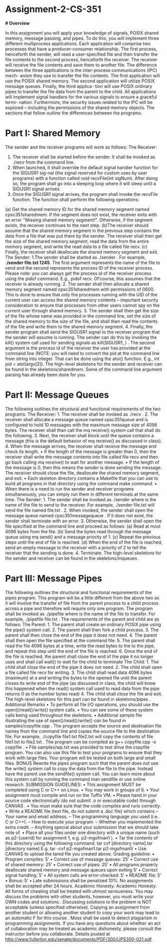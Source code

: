 # Assignment-2-CS-351

**# Overview**

In this assignment you will apply your knowledge of signals, POSIX shared memory, message
passing, and pipes. To do this, you will implement three different multiprocess applications.
Each application will comprise two processes that have a producer-consumer relationship. The
first process, henceforth the sender, will read a user-specified file and then transfer the file
contents to the second process, henceforth the receiver. The receiver will receive the file contents
and save them to another file.
The difference between the three applications is the inter-process communications (IPC) mech-
anism they use to transfer the file contents. The first application will use the POSIX shared
memory. The second application will utilize POSIX message queues. Finally, the third applica-
tion will use POSIX ordinary pipes to transfer the file data from the parent to the child. All
applications will implement signal handlers for the various signals to ensure a graceful termi-
nation. Furthermore, the security issues related to the IPC will be explored – including the
permissions of the shared memory objects.
The sections that follow outline the differences between the programs.

# Part I: Shared Memory
The sender and the receiver programs will work as follows:
The Receiver:

1. The receiver shall be started before the sender. It shall be invoked as ./recv from the command line.
2. When launched, it shall override the default signal handler function for the
SIGUSR1 sig-nal (the signal reserved for custom uses by user programs) with a function called void recvFile(int sigNum). After doing so, the program shall go into a sleeping loop where it will sleep until a SIGUSR1 signal arrives.
3. Once the SIGUSR1 signal arrives, the program shall invoke the recvFile function. The function shall perform the following operations:

(a) Get the shared memory ID for the shared memory segment named
cpsc351sharedmem. If the segment does not exist, the receiver exits with an error ‘‘Missing shared memory segment!". Otherwise, if the segment exists, the receiver continues to the next step.
(b)The receiver should assume that the shared memory segment in the previous step contains the data from a file that was put there by the sender. The receiver shall then get the size of the shared memory segment, read the data from the entire memory segment, and write the read data to a file called file recv.
(c) Finally, the receiver shall deallocate the shared memory segment and exit.
The Sender:
1.The sender shall be started as ./sender <file name> <ID of the receiver process>. For example, **./sender file.txt 1245**. The first argument represents the name of the file to send and the second represents the process ID of the receiver process. Please note: you can always get the process id of the receiver process using the pidof command. E.g., pidof recv. Of’course, this assumes that the receiver is already running.
2. The sender shall then allocate a shared memory segment named cpsc351sharedmem with permissions of 0600. This is done to ensure that only the processes running with the UID of the current user can access the shared memory contents – important security consideration to ensure that processes from other users cannot spy on the current user through shared memory.
3. The sender shall then get the size of the file whose name was provided in the command line, set the size of the shared memory to the size of the file, and shall then read the contents of the file and write them to the shared memory segment.
4. Finally, the sender program shall send the SIGUSR1 signal to the receiver program that the sender will assume is running. The sender can do this by invoking the kill() system call used for sending signals as kill(SIGUSR1, <pid of the receiver>) . The second argument is the process id of the receiver the user has provided at the command line (NOTE: you will need to convert the pid at the command line from string into integer. That can be done using the atoi() function. E.g., int pid = atoi(argv[2]). The high-level skeletons for the sender and receiver can be found in the skeletons/sharedmem. Some of the command line argument parsing has already been done for you.

# Part II: Message Queues
  
The following outlines the structural and functional requirements of the two programs:
The Receiver:
1.
The receiver shall be invoked as
./recv
.
2.
The receiver shall allocate a message queue named
cpsc351queue
and is configured to
hold 10 messages with the maximum message size of 4096 bytes. The receiver shall than
call the
mq
receive()
system call that shall do the following.
3.
Next, the receiver shall block until the queue contains a message (this is the default
behavior of
mq
receive()
as discussed in class).
4.
When the message arrives, the receiver shall receive the message and check its length.
•
If the length of the message is greater than 0, then the receiver shall write the message
contents into file called
file
recv
and then go back calling
mq
receive()
to wait
for another message.
•
If the length of the message is 0, then this means the sender is done sending the
message. The receiver should close the file, deallocate the shared memory segment,
and exit.
•
Each skeleton directory contains a Makefile that you can use to build all programs in
that directory using the command
make
command.
•
When there is a need to run the sender and receiver programs simultaneously, you
can simply run them in different terminals at the same time.
The Sender:
1.
The sender shall be invoked as
./sender <file name>
where
<file name>
is the name of
the file to send to the receiver. For example,
./sender file.txt
will send the file named
file.txt
.
2.
When invoked, the sender shall open the message queue named
cpsc351messagequeue
. If
it does not exist, the sender shall terminate with an error.
3.
Otherwise, the sender shall open the file specified at the command line and proceed as
follows:
(a)
Read at most 4096 bytes from the file.
(b)
Send the bytes read through the message queue using
mq
send()
and a message
priority of 1.
(c)
Repeat the previous steps until the end of file is reached.
(d)
When the end of the file is reached, send an empty message to the receiver with a
priority of 2 to tell the receiver that the sending is done.
4.
Terminate.
The high-level skeletons for the sender and receiver can be found in the
skeletons/mqueues
.
# Part III: Message Pipes
The following outlines the structural and functional requirements of the pipes program. This
program will be a little different from the above two as it will involve the transfer of file from
the parent process to a child process across a pipe and therefore will require only one program.
The program shall be invoked as
./pipefile <file>
where
<file>
is the name of the file to
transfer. For example,
./pipefile file.txt
.
The requirements of the parent and child are as follows:
The Parent:
1.
The parent shall create an ordinary POSIX pipe using the
pipe()
system call.
2.
The parent shall then fork a child process.
3.
The parent shall then close the end of the pipe it does not need.
4.
The parent shall then open the file specified at the command file.
5.
The parent shall read the file 4096 bytes at a time, write the read bytes to the to the pipe,
and repeat this step until the end of the file is reached.
6.
Once the end of the file is reached, the parent shall close the end of the pipe it no longer
uses and shall call
wait()
to wait for the child to terminate
The Child:
1.
The child shall close the end of the pipe it does not need.
2.
The child shall open a file called
file
recv
for writing.
3.
The child shall read data 4096 bytes (maximum) at a and writing the bytes to the opened
file until the parent closes its write end of the pipe (as discussed in class, the child will
know this happened when the
read()
system call used to read data from the pipe returns
0 as the number bytes read)
4.
The child shall close the file and exit.
The high-level skeletons for this part can be found in
skeletons/pipes
.
Additional Remarks
•
To perform all file I/O operations, you should use the
open()/read()/write()
system
calls.
•
You can see some of these system calls being used throughout the skeletons.
•
Additional sample file illustrating the use of
open()/read()/write()
can be found in
samples/copyfile.cpp
. The program accepts the source and destination file names
from the command line and copies the source file to the destination file. For example,
./copyfile file1.txt file2.txt
will copy the contents of file
file1.txt
to
file2.txt
.
The program can be compiled as
g++ copyfile.cpp -o copyfile
.
•
File
samples/wp.txt
was provided to test drive the
copyfile
program. You can also use
this file to test your programs to ensure that they work with large files. Your program will
be tested on both large and small files.
BONUS
Rewrite the pipes program such that the parent does not use the
write()
system call to copy
the data from the file to the pipe. Instead have the parent use the
sendfile()
system call. You
can learn more about this system call by running the command
man sendfile
or use online
research.
SUBMISSION GUIDELINES:
•
This assignment MUST be completed using C or C++ on Linux.
•
You may work in groups of 6.
•
Your assignment must compile and run on the Tuffix VM.
•
Please hand in your source code electronically (do not submit .o or executable code)
through
CANVAS
.
•
You must make sure that the code compiles and runs correctly.
•
Write a README file (text file, do not submit a .doc file) which contains
–
Your name and email address.
–
The programming language you used (i.e. C or C++).
–
How to execute your program.
–
Whether you implemented the extra credit.
–
Anything special about your submission that we should take note of.
•
Place all your files under one directory with a unique name (such as
p2-[userid]
for
assignment 1, e.g.
p2-mgofman1
).
•
Tar the contents of this directory using the following command.
tar cvf [directory
name].tar
[directory
name]
E.g.
tar -cvf p2-mgofman1.tar p2-mgofman1/
•
Use CANVAS to upload the tared file you created above.
Grading guideline:
•
Program compiles: 5’
•
Correct use of message queues: 25’
•
Correct use of shared memory: 25’
•
Correct use of pipes: 25’
•
All programs properly deallocate shared memory and message queues upon exiting 5’
•
Correct signal handling: 5’
•
All system calls are error-checked: 5’
•
README file: 5’
•
Bonus: 5’
•
Late submissions shall be penalized 10%. No assignments shall be accepted after 24 hours.
Academic Honesty:
Academic Honesty:
All forms of cheating shall be treated with utmost seriousness. You may
discuss the problems with other students, however, you must write your
OWN codes and
solutions
. Discussing solutions to the problem is
NOT
acceptable (unless specified otherwise).
Copying an assignment from another student or allowing another student to copy your work
may lead to an automatic F for this course
. Moss shall be used to detect plagiarism in
programming assignments. If you have any questions about whether an act of collaboration may
be treated as academic dishonesty, please consult the instructor before you collaborate. Details
posted at
http://www.fullerton.edu/senate/documents/PDF/300/UPS300-021.pdf.
